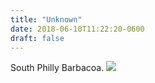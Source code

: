 ```yaml
---
title: "Unknown"
date: 2018-06-10T11:22:20-0600
draft: false
---
```


South Philly Barbacoa.
![](/images/2018/f6d0361a6e.jpg)
